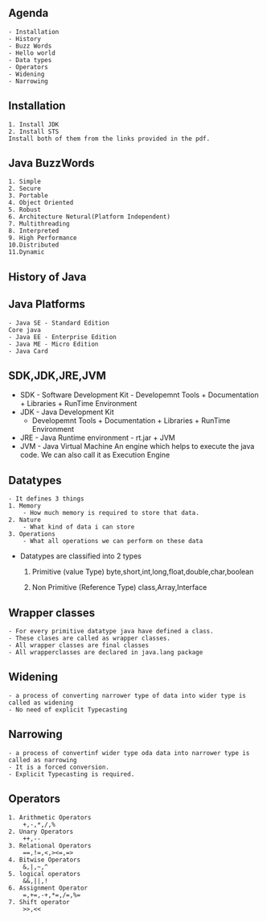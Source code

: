 ## Agenda
    - Installation
    - History
    - Buzz Words
    - Hello world
    - Data types
    - Operators
    - Widening
    - Narrowing

## Installation
    1. Install JDK
    2. Install STS
    Install both of them from the links provided in the pdf.

## Java BuzzWords
    1. Simple
    2. Secure
    3. Portable
    4. Object Oriented
    5. Robust
    6. Architecture Netural(Platform Independent)
    7. Multithreading
    8. Interpreted
    9. High Performance
    10.Distributed
    11.Dynamic

## History of Java

## Java Platforms
    - Java SE - Standard Edition
    Core java
    - Java EE - Enterprise Edition
    - Java ME - Micro Edition
    - Java Card

## SDK,JDK,JRE,JVM
- SDK - Software Development Kit
        - Developemnt Tools + Documentation + Libraries + RunTime Environment
- JDK - Java Development Kit
    - Developemnt Tools + Documentation + Libraries + RunTime Environment
- JRE - Java Runtime environment
        - rt.jar + JVM
- JVM - Java Virtual Machine
    An engine which helps to execute the java code.
    We can also call it as Execution Engine

## Datatypes
    - It defines 3 things
    1. Memory
        - How much memory is required to store that data.
    2. Nature
        - What kind of data i can store
    3. Operations
        - What all operations we can perform on these data

- Datatypes are classified into 2 types
    1. Primitive (value Type)
        byte,short,int,long,float,double,char,boolean

    2. Non Primitive (Reference Type)
        class,Array,Interface

## Wrapper classes
    - For every primitive datatype java have defined a class.
    - These clases are called as wrapper classes.
    - All wrapper classes are final classes
    - All wrapperclasses are declared in java.lang package

## Widening
    - a process of converting narrower type of data into wider type is called as widening
    - No need of explicit Typecasting

## Narrowing
    - a process of convertinf wider type oda data into narrower type is called as narrowing
    - It is a forced conversion.
    - Explicit Typecasting is required.

## Operators
    1. Arithmetic Operators
        +,-,*,/,%
    2. Unary Operators
        ++,--
    3. Relational Operators
        ==,!=,<,><=,=>
    4. Bitwise Operators
        &,|,~,^
    5. logical operators
        &&,||,!
    6. Assignment Operator
        =,+=,-+,*=,/=,%=
    7. Shift operator
        >>,<<